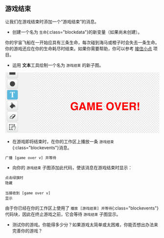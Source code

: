 ## 游戏结束

让我们在游戏结束时添加一个“游戏结束”的消息。

+ 创建一个名为 `生命`{:class="blockdata"}的新变量（如果尚未创建）。

你的宇宙飞船在一开始应具有三条生命，每次碰到海马或橙子时会失去一条生命。你的游戏还应在你的生命耗尽时结束。如果你需要帮助，你可以参考 [接住小点](https://codeclubprojects.org/en-GB/scratch/catch-the-dots/) 项目。

+ 运用 **文本**工具绘制一个名为 `游戏结束` 的新子图。

![screenshot](images/invaders-game-over.png)

+ 在游戏即将结束时，在你的工作区上播放一条 `游戏结束`{:class="blockevents"}消息。

```blocks
广播 [game over v] 并等待
```

+ 向你的 `游戏结束` 子图添加此代码，使该消息在游戏结束时显示：

```blocks
点击绿旗时
隐藏

当接收到 [game over v]
显示
```

由于你已经在你的工作区上使用了 `播放 [游戏结束] 并等待`{:class="blockevents"}代码块，因此在终止游戏之前，它会等待 `游戏结束` 子图显示。

+ 测试你的游戏。你能得多少分？如果游戏太简单或太困难，你能否想出办法来完善你的游戏？
